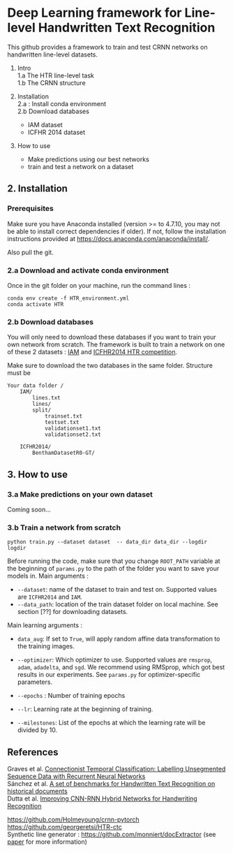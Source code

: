 # Deep Learning framework for Line-level Handwritten Text Recognition

This github provides a framework to train and test CRNN networks on handwritten line-level datasets.

1. Intro \
    1.a The HTR line-level task \
    1.b The CRNN structure 
    
2. Installation \
    2.a : Install conda environment \
    2.b Download databases
    - IAM dataset
    - ICFHR 2014 dataset


3. How to use
    - Make predictions using our best networks
    - train and test a network on a dataset
    

## 2. Installation

### Prerequisites

Make sure you have Anaconda installed (version >= to 4.7.10, you may not be able to install correct dependencies if older). 
If not, follow the installation instructions provided at 
https://docs.anaconda.com/anaconda/install/.

Also pull the git. 


### 2.a Download  and activate conda environment
Once in the git folder on your machine, run the command lines :
``` 
conda env create -f HTR_environment.yml
conda activate HTR 
```   

### 2.b Download databases
You will only need to download these databases if you want to train your own network from scratch. The framework is built to train a network on one of these 2 datasets : 
[IAM](http://www.fki.inf.unibe.ch/databases/iam-handwriting-database) and [ICFHR2014 HTR competition](http://www.transcriptorium.eu/~htrcontest/contestICFHR2014/public_html/). 

Make sure to download the two databases in the same folder. Structure must be 
```
Your data folder / 
    IAM/
        lines.txt
        lines/
        split/
            trainset.txt
            testset.txt
            validationset1.txt
            validationset2.txt
            
    ICFHR2014/
        BenthamDatasetR0-GT/ 
```


## 3. How to use

### 3.a Make predictions on your own dataset
Coming soon...

### 3.b Train a network from scratch

``` 
python train.py --dataset dataset  -- data_dir data_dir --logdir logdir
``` 
Before running the code, make sure that you change `ROOT_PATH` variable at the beginning of `params.py` to the path of the folder you want to save your models in. 
Main arguments : 
- `--dataset`: name of the dataset to train and test on. 
Supported values are `ICFHR2014` and `IAM`.
- `--data_path`: location of the train dataset folder on local machine. See section [??] for downloading datasets.


Main learning arguments : 
- `data_aug`: If set to `True`, will apply random affine data transformation to the training images.
- `--optimizer`: Which optimizer to use. 
Supported values are `rmsprop`, `adam`, `adadelta`, and `sgd`. 
We recommend using RMSprop, which got best results in our experiments. See `params.py` for optimizer-specific parameters.

- `--epochs` : Number of training epochs
- `--lr`: Learning rate at the beginning of training.
- `--milestones`: List of the epochs at which the learning rate will be divided by 10. 

## References
Graves et al. [Connectionist Temporal Classification: Labelling Unsegmented Sequence Data with Recurrent Neural Networks](https://mediatum.ub.tum.de/doc/1292048/file.pdf) \
Sánchez et al. [A set of benchmarks for Handwritten Text Recognition on historical documents](https://www.sciencedirect.com/science/article/abs/pii/S0031320319302006) \
Dutta et al. [Improving CNN-RNN Hybrid Networks for
Handwriting Recognition](http://cdn.iiit.ac.in/cdn/cvit.iiit.ac.in/images/ConferencePapers/2018/improving-cnn-rnn.pdf)

https://github.com/Holmeyoung/crnn-pytorch \
https://github.com/georgeretsi/HTR-ctc \
Synthetic line generator : https://github.com/monniert/docExtractor (see [paper](http://imagine.enpc.fr/~monniert/docExtractor/docExtractor.pdf) for more information)